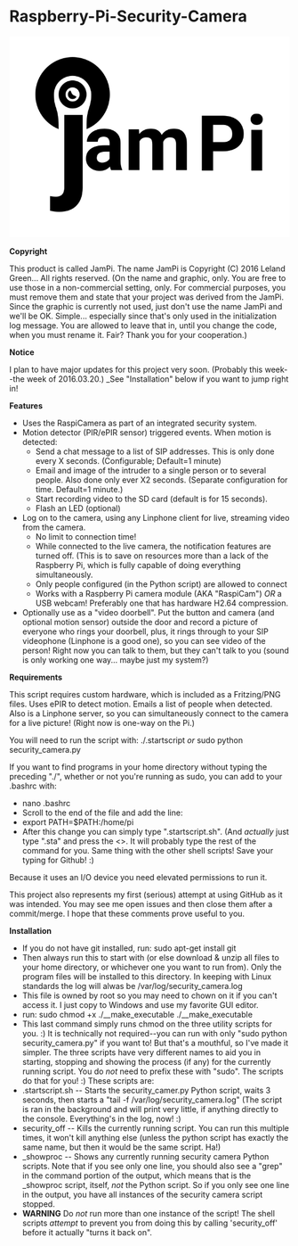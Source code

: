 # Raspberry-Pi-Security-Camera
![](jampi.png)

**Copyright**

This product is called JamPi. The name JamPi is
Copyright (C) 2016 Leland Green... All rights reserved. 
(On the name and graphic, only. You are free to use those in a non-commercial setting, only. For commercial purposes, you must remove them and state that your project was derived from the JamPi. Since the graphic is currently not used, just don't use the name JamPi and we'll be OK. Simple... especially since that's only used in the initialization log message. You are allowed to leave that in, until you change the code, when you must rename it. Fair? Thank you for your cooperation.)

**Notice**

I plan to have major updates for this project very soon. (Probably this week--the week of 2016.03.20.)
_See "Installation" below if you want to jump right in!

**Features**
* Uses the RaspiCamera as part of an integrated security system.
* Motion detector (PIR/ePIR sensor) triggered events. When motion is detected: 
  * Send a chat message to a list of SIP addresses. This is only done every X seconds. (Configurable; Default=1 minute)
  * Email and image of the intruder to a single person or to several people. Also done only ever X2 seconds. (Separate configuration for time. Default=1 minute.)
  * Start recording video to the SD card (default is for 15 seconds).
  * Flash an LED (optional)
* Log on to the camera, using any Linphone client for live, streaming video from the camera. 
  * No limit to connection time! 
  * While connected to the live camera, the notification features are turned off. (This is to save on resources more than a lack of the Raspberry Pi, which is fully capable of doing everything simultaneously. 
  * Only people configured (in the Python script) are allowed to connect
  * Works with a Raspberry Pi camera module (AKA "RaspiCam") *OR* a USB webcam! Preferably one that has hardware H2.64 compression.
* Optionally use as a "video doorbell". Put the button and camera (and optional motion sensor) outside the door and record a picture of everyone who rings your doorbell, plus, it rings through to your SIP videophone (Linphone is a good one), so you can see video of the person! Right now you can talk to them, but they can't talk to you (sound is only working one way... maybe just my system?)
  

**Requirements**

This script requires custom hardware, which is included as a Fritzing/PNG files. Uses ePIR to detect motion. Emails a list of people when detected. Also is a Linphone server, so you can simultaneously connect to the camera for a live picture! (Right now is one-way on the Pi.)

You will need to run the script with:
./.startscript
*or*
sudo python security_camera.py

If you want to find programs in your home directory without typing the preceding "./", whether or not you're running as sudo, you can add to your .bashrc with:
* nano .bashrc
*  Scroll to the end of the file and add the line:
*   export PATH=$PATH:/home/pi
* After this change you can simply type ".startscript.sh". (And *actually* just type ".sta" and press the <<tab>>. It will probably type the rest of the command for you. Same thing with the other shell scripts! Save your typing for Github! :)

Because it uses an I/O device you need elevated permissions to run it. 

This project also represents my first (serious) attempt at using GitHub as it was intended. You may see me open issues and then close them after a commit/merge. I hope that these comments prove useful to you.

**Installation**
* If you do not have git installed, run:
    sudo apt-get install git
* Then always run this to start with (or else download & unzip all files to your home directory, or whichever one you want to run from). Only the program files will be installed to this directory. In keeping with Linux standards the log will alwas be /var/log/security_camera.log
*  This file is owned by root so you may need to chown on it if you can't access it. I just copy to Windows and use my favorite GUI editor.
* run:
   sudo chmod +x ./__make_executable
   ./__make_executable
* This last command simply runs chmod on the three utility scripts for you. :) It is technically not required--you can run with only "sudo python security_camera.py" if you want to! But that's a mouthful, so I've made it simpler. The three scripts have very different names to aid you in starting, stopping and showing the process (if any) for the currently running script. You do *not* need to prefix these with "sudo". The scripts do that for you! :) These scripts are:
* .startscript.sh -- Starts the security_camer.py Python script, waits 3 seconds, then starts a "tail -f /var/log/security_camera.log" (The script is ran in the background and will print very little, if anything directly to the console. Everything's in the log, now! :)
* security_off -- Kills the currently running script. You can run this multiple times, it won't kill anything else (unless the python script has exactly the same name, but then it would be the same script. Ha!)
* _showproc -- Shows any currently running security camera Python scripts. Note that if you see only one line, you should also see a "grep" in the command portion of the output, which means that is the _showproc script, itself, *not* the Python script. So if you only see one line in the output, you have all instances of the security camera script stopped.
* **WARNING** Do *not* run more than one instance of the script! The shell scripts *attempt* to prevent you from doing this by calling 'security_off' before it actually "turns it back on".
